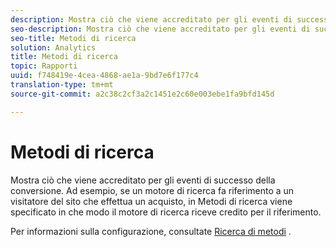```yaml
---
description: Mostra ciò che viene accreditato per gli eventi di successo della conversione. Ad esempio, se un motore di ricerca fa riferimento a un visitatore del sito che effettua un acquisto, in Metodi di ricerca viene specificato in che modo il motore di ricerca riceve credito per il riferimento.
seo-description: Mostra ciò che viene accreditato per gli eventi di successo della conversione. Ad esempio, se un motore di ricerca fa riferimento a un visitatore del sito che effettua un acquisto, in Metodi di ricerca viene specificato in che modo il motore di ricerca riceve credito per il riferimento.
seo-title: Metodi di ricerca
solution: Analytics
title: Metodi di ricerca
topic: Rapporti
uuid: f748419e-4cea-4868-ae1a-9bd7e6f177c4
translation-type: tm+mt
source-git-commit: a2c38c2cf3a2c1451e2c60e003ebe1fa9bfd145d

---
```



# Metodi di ricerca

Mostra ciò che viene accreditato per gli eventi di successo della conversione. Ad esempio, se un motore di ricerca fa riferimento a un visitatore del sito che effettua un acquisto, in Metodi di ricerca viene specificato in che modo il motore di ricerca riceve credito per il riferimento.

Per informazioni sulla configurazione, consultate [Ricerca di metodi](/help/admin/admin/finding-methods.md) .
